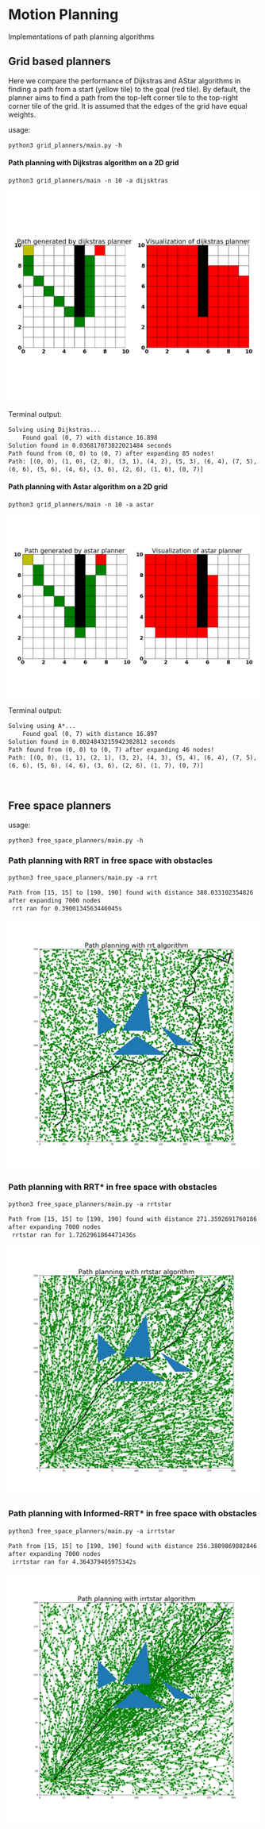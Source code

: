 # Motion Planning
Implementations of path planning algorithms

## Grid based planners
Here we compare the performance of Dijkstras and AStar algorithms in finding a path from a start (yellow tile) to the goal (red tile). By default, the planner aims to find a path from the top-left corner tile to the top-right corner tile of the grid. It is assumed that the edges of the grid have equal weights.


usage:
```
python3 grid_planners/main.py -h
```

#### Path planning with Dijkstras algorithm on a 2D grid
```
python3 grid_planners/main -n 10 -a dijsktras
```

![](media/dijkstras.png)

Terminal output:
```
Solving using Dijkstras...
    Found goal (0, 7) with distance 16.898
Solution found in 0.036817073822021484 seconds
Path found from (0, 0) to (0, 7) after expanding 85 nodes!
Path: [(0, 0), (1, 0), (2, 0), (3, 1), (4, 2), (5, 3), (6, 4), (7, 5), (6, 6), (5, 6), (4, 6), (3, 6), (2, 6), (1, 6), (0, 7)]

```

#### Path planning with Astar algorithm on a 2D grid

```
python3 grid_planners/main -n 10 -a astar
```

![](media/astar.png)

Terminal output:
```
Solving using A*...
    Found goal (0, 7) with distance 16.897
Solution found in 0.0024843215942382812 seconds
Path found from (0, 0) to (0, 7) after expanding 46 nodes!
Path: [(0, 0), (1, 1), (2, 1), (3, 2), (4, 3), (5, 4), (6, 4), (7, 5), (6, 6), (5, 6), (4, 6), (3, 6), (2, 6), (1, 7), (0, 7)]



```

## Free space planners

usage:
```
python3 free_space_planners/main.py -h
```

### Path planning with RRT in free space with obstacles

```
python3 free_space_planners/main.py -a rrt
```
```
Path from [15, 15] to [190, 190] found with distance 388.033102354826 after expanding 7000 nodes
 rrt ran for 0.3900134563446045s
```

![](media/rrt.png)


### Path planning with RRT* in free space with obstacles

```
python3 free_space_planners/main.py -a rrtstar
```

```
Path from [15, 15] to [190, 190] found with distance 271.3592691760186 after expanding 7000 nodes
 rrtstar ran for 1.7262961864471436s
```

![](media/rrtstar.png)

### Path planning with Informed-RRT* in free space with obstacles

```
python3 free_space_planners/main.py -a irrtstar
```

```
Path from [15, 15] to [190, 190] found with distance 256.3809869882846 after expanding 7000 nodes
 irrtstar ran for 4.364379405975342s

```

![](media/informed_rrtstar.png)



